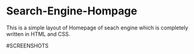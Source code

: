 # Search-Engine-Hompage
This is a simple layout of Homepage of seach engine which is completely written in HTML and CSS.

#SCREENSHOTS


